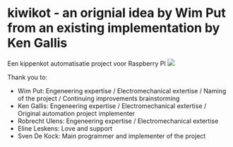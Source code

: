 # kiwikot - an orignial idea by Wim Put from an existing implementation by Ken Gallis
Een kippenkot automatisatie project voor Raspberry PI
![](http://svendekock.be/blog/wp-content/uploads/2015/05/kiwikot-e1432801156212.png)

Thank you to:
- Wim Put: Engeneering expertise / Electromechanical extertise / Naming of the project / Continuing improvements brainstorming
- Ken Gallis: Engeneering expertise / Electromechanical extertise / Original automation project implementer
- Robrecht Ulens: Engeneering expertise / Electromechanical extertise
- Eline Leskens: Love and support
- Sven De Kock: Main programmer and implementer of the project
